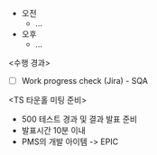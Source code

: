 - 오전
	- ...
- 오후
	- ...

<수행 경과>
- [ ] Work progress check (Jira) - SQA

<TS 타운홀 미팅 준비>
- 500 테스트 경과 및 결과 발표 준비
- 발표시간 10분 이내
- PMS의 개발 아이템 -> EPIC